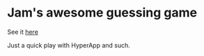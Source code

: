 # Jam's awesome guessing game

See it [here](https://jsdw.github.io/guessing-game/)

Just a quick play with HyperApp and such.